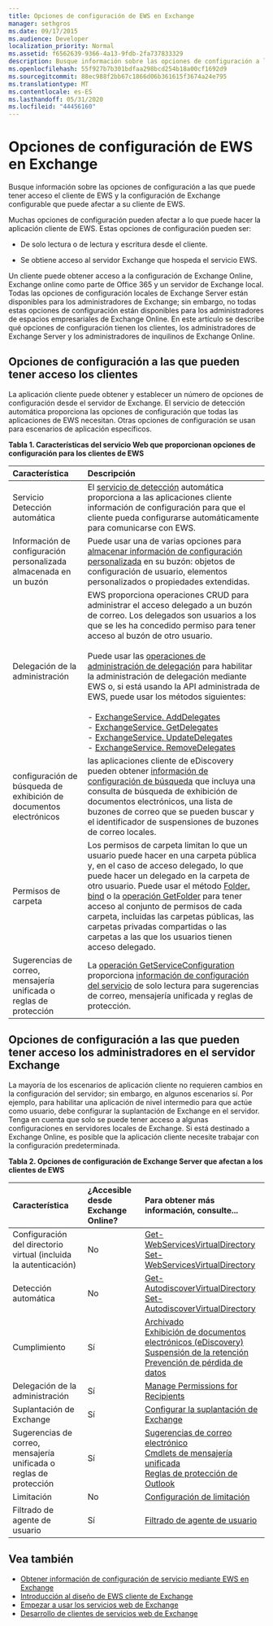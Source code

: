 ```yaml
---
title: Opciones de configuración de EWS en Exchange
manager: sethgros
ms.date: 09/17/2015
ms.audience: Developer
localization_priority: Normal
ms.assetid: f6562639-9366-4a13-9fdb-2fa737833329
description: Busque información sobre las opciones de configuración a las que puede tener acceso el cliente de EWS y la configuración de Exchange configurable que puede afectar a su cliente de EWS.
ms.openlocfilehash: 55f927b7b301bdfaa298bcd254b18a00cf1692d9
ms.sourcegitcommit: 88ec988f2bb67c1866d06b361615f3674a24e795
ms.translationtype: MT
ms.contentlocale: es-ES
ms.lasthandoff: 05/31/2020
ms.locfileid: "44456160"
---
```

# <a name="configuration-options-for-ews-in-exchange"></a>Opciones de configuración de EWS en Exchange

Busque información sobre las opciones de configuración a las que puede tener acceso el cliente de EWS y la configuración de Exchange configurable que puede afectar a su cliente de EWS. 
  
Muchas opciones de configuración pueden afectar a lo que puede hacer la aplicación cliente de EWS. Estas opciones de configuración pueden ser: 
  
- De solo lectura o de lectura y escritura desde el cliente.
    
- Se obtiene acceso al servidor Exchange que hospeda el servicio EWS.
    
Un cliente puede obtener acceso a la configuración de Exchange Online, Exchange online como parte de Office 365 y un servidor de Exchange local. Todas las opciones de configuración locales de Exchange Server están disponibles para los administradores de Exchange; sin embargo, no todas estas opciones de configuración están disponibles para los administradores de espacios empresariales de Exchange Online. En este artículo se describe qué opciones de configuración tienen los clientes, los administradores de Exchange Server y los administradores de inquilinos de Exchange Online.
  
## <a name="configuration-settings-that-clients-can-access"></a>Opciones de configuración a las que pueden tener acceso los clientes

La aplicación cliente puede obtener y establecer un número de opciones de configuración desde el servidor de Exchange. El servicio de detección automática proporciona las opciones de configuración que todas las aplicaciones de EWS necesitan. Otras opciones de configuración se usan para escenarios de aplicación específicos. 
  
**Tabla 1. Características del servicio Web que proporcionan opciones de configuración para los clientes de EWS**

|**Característica**|**Descripción**|
|:-----|:-----|
|Servicio Detección automática  <br/> |El [servicio de detección](autodiscover-for-exchange.md) automática proporciona a las aplicaciones cliente información de configuración para que el cliente pueda configurarse automáticamente para comunicarse con EWS.  <br/> |
|Información de configuración personalizada almacenada en un buzón  <br/> |Puede usar una de varias opciones para [almacenar información de configuración personalizada](persistent-application-settings-in-ews-in-exchange.md) en su buzón: objetos de configuración de usuario, elementos personalizados o propiedades extendidas.  <br/> |
|Delegación de la administración  <br/> | EWS proporciona operaciones CRUD para administrar el acceso delegado a un buzón de correo. Los delegados son usuarios a los que se les ha concedido permiso para tener acceso al buzón de otro usuario.<br/><br/>  Puede usar las [operaciones de administración de delegación](https://msdn.microsoft.com/library/bb409286%28v=exchg.150%29.aspx#bk_delegate_management) para habilitar la administración de delegación mediante EWS o, si está usando la API administrada de EWS, puede usar los métodos siguientes:<br/><br/>- [ExchangeService. AddDelegates](https://msdn.microsoft.com/library/microsoft.exchange.webservices.data.exchangeservice.adddelegates%28v=exchg.80%29.aspx) <br/>- [ExchangeService. GetDelegates](https://msdn.microsoft.com/library/microsoft.exchange.webservices.data.exchangeservice.getdelegates%28v=exchg.80%29.aspx) <br/>- [ExchangeService. UpdateDelegates](https://msdn.microsoft.com/library/microsoft.exchange.webservices.data.exchangeservice.updatedelegates%28v=exchg.80%29.aspx) <br/>- [ExchangeService. RemoveDelegates](https://msdn.microsoft.com/library/microsoft.exchange.webservices.data.exchangeservice.removedelegates%28v=exchg.80%29.aspx) <br/> |
|configuración de búsqueda de exhibición de documentos electrónicos  <br/> |las aplicaciones cliente de eDiscovery pueden obtener [información de configuración de búsqueda](https://msdn.microsoft.com/library/8a54a6dc-110c-4972-a8bc-5ddb43c4b857%28Office.15%29.aspx) que incluya una consulta de búsqueda de exhibición de documentos electrónicos, una lista de buzones de correo que se pueden buscar y el identificador de suspensiones de buzones de correo locales.  <br/> |
|Permisos de carpeta  <br/> |Los permisos de carpeta limitan lo que un usuario puede hacer en una carpeta pública y, en el caso de acceso delegado, lo que puede hacer un delegado en la carpeta de otro usuario. Puede usar el método [Folder. bind](https://msdn.microsoft.com/library/microsoft.exchange.webservices.data.folder.bind%28v=exchg.80%29.aspx) o la [operación GetFolder](https://msdn.microsoft.com/library/355bcf93-dc71-4493-b177-622afac5fdb9%28Office.15%29.aspx) para tener acceso al conjunto de permisos de cada carpeta, incluidas las carpetas públicas, las carpetas privadas compartidas o las carpetas a las que los usuarios tienen acceso delegado.  <br/> |
|Sugerencias de correo, mensajería unificada o reglas de protección  <br/> |La [operación GetServiceConfiguration](https://msdn.microsoft.com/library/070cbfe5-325a-4955-8e4a-8230ea0459a7%28Office.15%29.aspx) proporciona [información de configuración del servicio](how-to-get-service-configuration-information-by-using-ews-in-exchange.md) de solo lectura para sugerencias de correo, mensajería unificada y reglas de protección.  <br/> |
   
## <a name="configuration-settings-that-administrators-can-access-on-the-exchange-server"></a>Opciones de configuración a las que pueden tener acceso los administradores en el servidor Exchange

La mayoría de los escenarios de aplicación cliente no requieren cambios en la configuración del servidor; sin embargo, en algunos escenarios sí. Por ejemplo, para habilitar una aplicación de nivel intermedio para que actúe como usuario, debe configurar la suplantación de Exchange en el servidor. Tenga en cuenta que solo se puede tener acceso a algunas configuraciones en servidores locales de Exchange. Si está destinado a Exchange Online, es posible que la aplicación cliente necesite trabajar con la configuración predeterminada.
  
**Tabla 2. Opciones de configuración de Exchange Server que afectan a los clientes de EWS**

|**Característica**|**¿Accesible desde Exchange Online?**|**Para obtener más información, consulte...**|
|:-----|:-----|:-----|
|Configuración del directorio virtual (incluida la autenticación)  <br/> |No  <br/> |[Get-WebServicesVirtualDirectory](https://technet.microsoft.com/library/aa998810%28v=exchg.150%29.aspx) <br/> [Set-WebServicesVirtualDirectory](https://technet.microsoft.com/library/aa997233%28v=exchg.150%29.aspx) <br/> |
|Detección automática  <br/> |No  <br/> |[Get-AutodiscoverVirtualDirectory](https://technet.microsoft.com/library/aa996819%28v=exchg.150%29.aspx) <br/> [Set-AutodiscoverVirtualDirectory](https://technet.microsoft.com/library/aa998601%28v=exchg.150%29.aspx) <br/> |
|Cumplimiento  <br/> |Sí  <br/> |[Archivado](https://technet.microsoft.com/library/dd979800%28v=exchg.150%29.aspx) <br/> [Exhibición de documentos electrónicos (eDiscovery)](https://technet.microsoft.com/library/dd298021%28v=exchg.150%29.aspx) <br/> [Suspensión de la retención](https://technet.microsoft.com/library/dd335168%28v=exchg.150%29.aspx) <br/> [Prevención de pérdida de datos](https://technet.microsoft.com/library/jj150527%28v=exchg.150%29.aspx) <br/> |
|Delegación de la administración  <br/> |Sí  <br/> |[Manage Permissions for Recipients](https://technet.microsoft.com/library/jj919240%28v=exchg.150%29.aspx) <br/> |
|Suplantación de Exchange  <br/> |Sí  <br/> |[Configurar la suplantación de Exchange](https://msdn.microsoft.com/library/bb204095%28EXCHG.140%29.aspx) <br/> |
|Sugerencias de correo, mensajería unificada o reglas de protección  <br/> |Sí  <br/> |[Sugerencias de correo electrónico](https://technet.microsoft.com/library/jj649091%28v=exchg.150%29.aspx) <br/> [Cmdlets de mensajería unificada](https://technet.microsoft.com/library/aa997665%28v=exchg.150%29.aspx) <br/> [Reglas de protección de Outlook](https://technet.microsoft.com/library/dd638178%28v=exchg.150%29.aspx) <br/> |
|Limitación  <br/> |No  <br/> |[Configuración de limitación](ews-throttling-in-exchange.md) <br/> |
|Filtrado de agente de usuario  <br/> |Sí  <br/> |[Filtrado de agente de usuario](how-to-control-access-to-ews-in-exchange.md) <br/> |
   
## <a name="see-also"></a>Vea también

- [Obtener información de configuración de servicio mediante EWS en Exchange](how-to-get-service-configuration-information-by-using-ews-in-exchange.md)
- [Introducción al diseño de EWS cliente de Exchange](ews-client-design-overview-for-exchange.md)   
- [Empezar a usar los servicios web de Exchange](start-using-web-services-in-exchange.md)   
- [Desarrollo de clientes de servicios web de Exchange](develop-web-service-clients-for-exchange.md)
    

